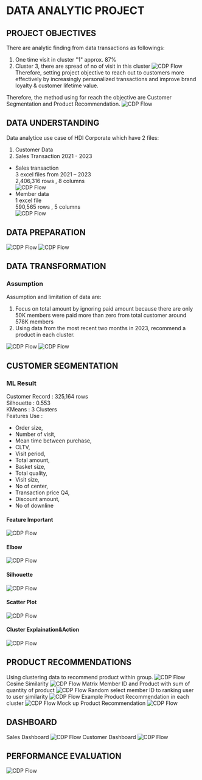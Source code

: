 # DATA ANALYTIC PROJECT      
## PROJECT OBJECTIVES    
There are analytic finding from data transactions as followings:    
1. One time visit in cluster "1" approx. 87%
2. Cluster 3, there are spread of no of visit in this cluster
![CDP Flow](https://github.com/Pinnun/MADT8101-Seminar-in-Advanced-Analytic/blob/b6f6c2a326c4f97762ccbf1e5b17e8d4a0dfcbbc/5%20Customer%20Segmentation_Product%20Recommendation/No%20of%20customer%20in%20each%20cluster.png)
Therefore, setting project objective to reach out to customers more effectively by increasingly personalized transactions and improve brand loyalty & customer lifetime value.

Therefore, the method using for reach the objective are Customer Segmentation and Product Recommendation. 
![CDP Flow](https://github.com/Pinnun/MADT8101-Seminar-in-Advanced-Analytic/blob/61105750795280daa4879a7afff0ecb195445541/5%20Customer%20Segmentation_Product%20Recommendation/1%20Obj1.jpg)
## DATA UNDERSTANDING     
Data analytice use case of HDI Corporate which have 2 files:     
1) Customer Data     
2) Sales Transaction 2021 - 2023     
- Sales transaction     
3 excel files from 2021 – 2023     
2,406,316 rows , 8 columns     
![CDP Flow](https://github.com/Pinnun/MADT8101-Seminar-in-Advanced-Analytic/blob/61105750795280daa4879a7afff0ecb195445541/5%20Customer%20Segmentation_Product%20Recommendation/1%20Data%20Understanding%201.png)
- Member data      
1 excel file     
590,565 rows , 5 columns     
![CDP Flow](https://github.com/Pinnun/MADT8101-Seminar-in-Advanced-Analytic/blob/61105750795280daa4879a7afff0ecb195445541/5%20Customer%20Segmentation_Product%20Recommendation/2%20Data%20Understanding%202.png)
## DATA PREPARATION        
![CDP Flow](https://github.com/Pinnun/MADT8101-Seminar-in-Advanced-Analytic/blob/61105750795280daa4879a7afff0ecb195445541/5%20Customer%20Segmentation_Product%20Recommendation/3%20SanityCheck1.png)
![CDP Flow](https://github.com/Pinnun/MADT8101-Seminar-in-Advanced-Analytic/blob/61105750795280daa4879a7afff0ecb195445541/5%20Customer%20Segmentation_Product%20Recommendation/4%20SanityCheck2.png)
## DATA TRANSFORMATION     
### Assumption
Assumption and limitation of data are:     
1. Focus on total amount by ignoring paid amount because there are only 50K members were paid more than zero from total customer around 578K members     
2. Using data from the most recent two months in 2023, recommend a product in each cluster.

![CDP Flow](https://github.com/Pinnun/MADT8101-Seminar-in-Advanced-Analytic/blob/61105750795280daa4879a7afff0ecb195445541/5%20Customer%20Segmentation_Product%20Recommendation/5%20Data%20Transformation1.png)
![CDP Flow](https://github.com/Pinnun/MADT8101-Seminar-in-Advanced-Analytic/blob/61105750795280daa4879a7afff0ecb195445541/5%20Customer%20Segmentation_Product%20Recommendation/6%20Data%20Transformation2.png)
## CUSTOMER SEGMENTATION     
### ML Result     
Customer Record : 325,164 rows     
Silhouette : 0.553      
KMeans : 3 Clusters   
Features Use :
- Order size,     
- Number of visit,      
- Mean time between purchase,      
- CLTV,      
- Visit period,      
- Total amount,      
- Basket size,    
- Total quality,     
- Visit size,      
- No of center,      
- Transaction price Q4,      
- Discount amount,      
- No of downline
#### Feature Important     
![CDP Flow](https://github.com/Pinnun/MADT8101-Seminar-in-Advanced-Analytic/blob/4fa3fc87b6cbdcad6af73e19fbd5a29e85eba6f7/5%20Customer%20Segmentation_Product%20Recommendation/7%20Feature%20Important.png)
#### Elbow
![CDP Flow](https://github.com/Pinnun/MADT8101-Seminar-in-Advanced-Analytic/blob/4fa3fc87b6cbdcad6af73e19fbd5a29e85eba6f7/5%20Customer%20Segmentation_Product%20Recommendation/8%20Elbow.png)
#### Silhouette
![CDP Flow](https://github.com/Pinnun/MADT8101-Seminar-in-Advanced-Analytic/blob/4fa3fc87b6cbdcad6af73e19fbd5a29e85eba6f7/5%20Customer%20Segmentation_Product%20Recommendation/9%20silhouette.jpg)
#### Scatter Plot
![CDP Flow](https://github.com/Pinnun/MADT8101-Seminar-in-Advanced-Analytic/blob/4fa3fc87b6cbdcad6af73e19fbd5a29e85eba6f7/5%20Customer%20Segmentation_Product%20Recommendation/10%20Scatter%20plot.jpg)
#### Cluster Explaination&Action
![CDP Flow](https://github.com/Pinnun/MADT8101-Seminar-in-Advanced-Analytic/blob/4fa3fc87b6cbdcad6af73e19fbd5a29e85eba6f7/5%20Customer%20Segmentation_Product%20Recommendation/11%20Customer%20Segmentation.png)
## PRODUCT RECOMMENDATIONS     
Using clustering data to recommend product within group.
![CDP Flow](https://github.com/Pinnun/MADT8101-Seminar-in-Advanced-Analytic/blob/d6fa6a969f2d34ccc689cd17dcf47ac2d569b91c/5%20Customer%20Segmentation_Product%20Recommendation/12%20Product%20Recommendation1.png)
Cosine Similarity
![CDP Flow](https://github.com/Pinnun/MADT8101-Seminar-in-Advanced-Analytic/blob/d6fa6a969f2d34ccc689cd17dcf47ac2d569b91c/5%20Customer%20Segmentation_Product%20Recommendation/13%20Product%20Recommendation2.png)
Matrix Member ID and Product with sum of quantity of product
![CDP Flow](https://github.com/Pinnun/MADT8101-Seminar-in-Advanced-Analytic/blob/d6fa6a969f2d34ccc689cd17dcf47ac2d569b91c/5%20Customer%20Segmentation_Product%20Recommendation/14%20Product%20Recommendation3.png)
Random select member ID to ranking user to user similarity
![CDP Flow](https://github.com/Pinnun/MADT8101-Seminar-in-Advanced-Analytic/blob/d6fa6a969f2d34ccc689cd17dcf47ac2d569b91c/5%20Customer%20Segmentation_Product%20Recommendation/15%20Product%20Recommendation4.png)
Example Product Recommendation in each cluster
![CDP Flow](https://github.com/Pinnun/MADT8101-Seminar-in-Advanced-Analytic/blob/d6fa6a969f2d34ccc689cd17dcf47ac2d569b91c/5%20Customer%20Segmentation_Product%20Recommendation/16%20Product%20Recommendation5.png)
Mock up Product Recommendation
![CDP Flow](https://github.com/Pinnun/MADT8101-Seminar-in-Advanced-Analytic/blob/d6fa6a969f2d34ccc689cd17dcf47ac2d569b91c/5%20Customer%20Segmentation_Product%20Recommendation/17%20Product%20Recommendation6.png)
## DASHBOARD     
Sales Dashboard
![CDP Flow](https://github.com/Pinnun/MADT8101-Seminar-in-Advanced-Analytic/blob/0413136382060a4d9d7e93376530e140fe0f566a/5%20Customer%20Segmentation_Product%20Recommendation/Sales%20Dashboard.png)
Customer Dashboard
![CDP Flow](https://github.com/Pinnun/MADT8101-Seminar-in-Advanced-Analytic/blob/0413136382060a4d9d7e93376530e140fe0f566a/5%20Customer%20Segmentation_Product%20Recommendation/Customer.png)

## PERFORMANCE EVALUATION
![CDP Flow](https://github.com/Pinnun/MADT8101-Seminar-in-Advanced-Analytic/blob/d6fa6a969f2d34ccc689cd17dcf47ac2d569b91c/5%20Customer%20Segmentation_Product%20Recommendation/18%20Performance%20Evaluation.png)


